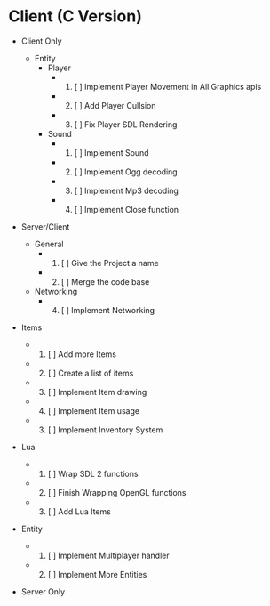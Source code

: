 # Client (C Version)
- Client Only
     - Entity
        - Player
          - 1. [ ] Implement Player Movement in All Graphics apis
          - 2. [ ] Add Player Cullsion
          - 3. [ ] Fix Player SDL Rendering
       - Sound
          - 1. [ ] Implement Sound
          - 2. [ ] Implement Ogg decoding
          - 3. [ ] Implement Mp3 decoding
          - 4. [ ] Implement Close function
- Server/Client
     - General
        - 1. [ ] Give the Project a name 
        - 2. [ ] Merge the code base
    - Networking
        - 4. [ ] Implement Networking


- Items
  - 1. [ ] Add more Items
  - 2. [ ] Create a list of items
  - 3. [ ] Implement Item drawing
  - 4. [ ] Implement Item usage
  - 3. [ ] Implement Inventory System
- Lua
  - 1. [ ] Wrap SDL 2 functions
  - 2. [ ] Finish Wrapping OpenGL functions
  - 3. [ ] Add Lua Items
- Entity
  - 1. [ ] Implement Multiplayer handler
  - 2. [ ] Implement More Entities
- Server Only
